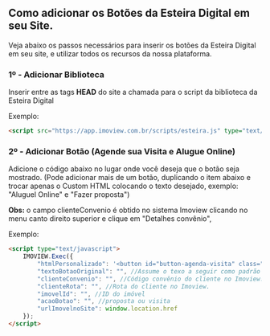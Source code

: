 ## Como adicionar os Botões da Esteira Digital em seu Site.

Veja abaixo os passos necessários para inserir os botões da Esteira Digital em seu site, e utilizar todos os recursos da nossa plataforma.

### 1º - Adicionar Biblioteca

Inserir entre as tags **HEAD** do site a chamada para o script da biblioteca da Esteira Digital

Exemplo:
```html {.line-numbers}
<script src="https://app.imoview.com.br/scripts/esteira.js" type="text/javascript"></script>
```

### 2º - Adicionar Botão (Agende sua Visita e Alugue Online)

Adicione o código abaixo no lugar onde você deseja que o botão seja mostrado. (Pode adicionar mais de um botão, duplicando o item abaixo e trocar apenas o Custom HTML colocando o texto desejado, exemplo: "Aluguel Online" e "Fazer proposta") </br>


**Obs:** o campo clienteConvenio é obtido no sistema Imoview clicando no menu canto direito superior e clique em "Detalhes convênio", 

Exemplo:
```html {.line-numbers}
<script type="text/javascript">
    IMOVIEW.Exec({
        "htmlPersonalizado": '<button id="button-agenda-visita" class="btn btn-primary  btn-block" style="color: #fff;background-color: none;border-color: #ffffff;margin-top: 10px;">Agendar Visita</button>', //Opcional - caso queira personalizar o botão(recomendado).
        "textoBotaoOriginal": "", //Assume o texo a seguir como padrão se não houver "html personalizado" preenchido. - "Agende sua visita e alugue online"
        "clienteConvenio": "", //Código convênio do cliente no Imoview.     
        "clienteRota": "", //Rota do cliente no Imoview.
        "imovelId": "", //ID do imóvel
        "acaoBotao": "", //proposta ou visita
        "urlImovelnoSite": window.location.href 
    });
</script>
```
